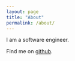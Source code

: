 ```yaml
---
layout: page
title: "About"
permalink: /about/
---
```


I am a software engineer.

Find me on [github](https://github.com/girishji).
